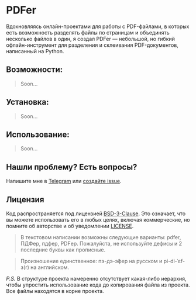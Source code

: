 # PDFer

Вдохновляясь онлайн-проектами для работы с PDF-файлами, в которых есть возможность разделять файлы по страницам и объединять несколько файлов в один, я создал PDFer — небольшой, но гибкий офлайн-инструмент для разделения и склеивания PDF-документов, написанный на Python.

## Возможности:
> Soon...

## Установка:
> Soon...

## Использование:
> Soon...

## Нашли проблему? Есть вопросы?
Напишите мне в [Telegram](https://t.me/pavetranquil) или [создайте issue](https://github.com/PaveTranquil/pdfer/issues/new/choose).

## Лицензия
Код распространяется под лицензией [BSD-3-Clause](https://opensource.org/license/BSD-3-Clause). Это означает, что вы можете использовать его в любых целях, включая коммерческие, но помните об авторстве и об уведомлении [LICENSE](LICENSE).


> В текстовом написании возможны следующие варианты: pdfer, ПДФер, пдфер, PDFер.
> Пожалуйста, не используйте дефисы и 2 последние буквы как прописные.  

> Произношение единственное: пэ-дэ-э́фер на русском и pi-di-ˈɛf-ɜ(r) на английском.

_P.S._ В структуре проекта намеренно отсутствует какая-либо иерархия, чтобы упростить использование кода до копирования файла из проекта. Все файлы находятся в корне проекта. 
